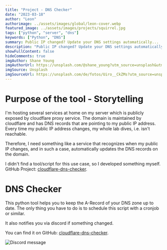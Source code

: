 ```yaml
---
title: "Project - DNS Checker"
date: "2023-03-18"
author: "Leon"
authorimage: ../assets/images/global/leon-cover.webp
featured_image: ../assets/images/projects/squirrel.jpg
tags: ["python", "server", "dns"]
keywords: ["Python", "DNS"]
summary: Public IP changed? Update your DNS settings automatically...
description: "Public IP changed? Update your DNS settings automatically..."
showFullContent: false
hideComments: true
imgAuthor: Shane Young
imgAuthorUrl: https://unsplash.com/@shane_young?utm_source=unsplash&utm_medium=referral&utm_content=creditCopyText
imgSource: Unsplash
imgSourceUrl: https://unsplash.com/de/fotos/Uiro__CkZMs?utm_source=unsplash&utm_medium=referral&utm_content=creditCopyText
---
```


# Purpose of the tool - Storytelling

I'm hosting several services at home on my server which is publicly exposed by cloudflare proxy service. 
The domain is maintained by cloudflare and has DNS records that are pointing to my public IP address.
Every time my public IP address changes, my whole lab dives, i.e. isn't reachable. 

Therefore, I need something like a service that recognizes when my public IP changes, and in such a case, 
automatically updates the DNS records on the domain.

I didn't find a tool/script for this use case, so I developed something myself. GitHub Project: [cloudflare-dns-checker](https://github.com/londi/cloudflare-dns-checker).

# DNS Checker

This python tool helps you to keep the A-Record of your DNS zone up to date. 
The only thing you have to do is to schedule this script with a cronjob or similar.

It also notifies you via discord if something changed.

You can find it on GitHub: [cloudflare-dns-checker](https://github.com/londi/cloudflare-dns-checker).

![Discord message](/images/projects/discord_bot_msg.png)
